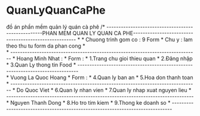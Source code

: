 # QuanLyQuanCaPhe
đồ án phần mềm quản lý quán cà phê
/* ---------------------------------------------------PHAN MEM QUAN LY QUAN CA PHE------------------------------------------------------
         * 
         *          Chuong trinh gom co : 9 Form 
         *          Chu y : lam theo thu tu form da phan cong
         *          
         * ------------------------------------------------------------------------------
         *  Hoang Minh Nhat :
         *          Form : 
         *              1.Trang chu gioi thieu quan
         *              2.Đăng nhập
         *              3.Quan Ly thong tin Food
         * ------------------------------------------------------------------------------             
         *  Vuong La Quoc Hoang
         *          Form :
         *              4.Quan ly ban an
         *              5.Hoa don thanh toan
         * ------------------------------------------------------------------------------
         * Do Quoc Viet
         *              6.Quan ly nhan vien
         *              7.Quan ly nhap xuat nguyen lieu
         * ------------------------------------------------------------------------------
         * Nguyen Thanh Dong
         *              8.Ho tro tim kiem
         *              9.Thong ke doanh so
         * ------------------------------------------------------------------------------

